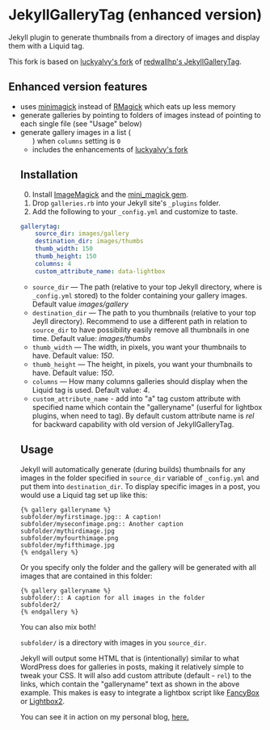 JekyllGalleryTag (enhanced version)
===================================

Jekyll plugin to generate thumbnails from a directory of images and display them with a Liquid tag.

This fork is based on [luckyalvy's fork](https://github.com/luckyalvy/JekyllGalleryTag) of [redwallhp's JekyllGalleryTag](https://github.com/redwallhp/JekyllGalleryTag).

Enhanced version features
-------------------------

* uses [minimagick](https://github.com/minimagick/minimagick) instead of [RMagick](https://github.com/rmagick/rmagick) which eats up less memory
* generate galleries by pointing to folders of images instead of pointing to each single file (see "Usage" below)
* generate gallery images in a list (<ul>) when `columns` setting is `0`
* includes the enhancements of [luckyalvy's fork](https://github.com/luckyalvy/JekyllGalleryTag)

Installation
------------
0. Install [ImageMagick](http://www.imagemagick.org/) and the [mini_magick gem](https://github.com/minimagick/minimagick).
1. Drop `galleries.rb` into your Jekyll site's `_plugins` folder.
2. Add the following to your `_config.yml` and customize to taste.

``` yaml
gallerytag:
    source_dir: images/gallery
    destination_dir: images/thumbs
    thumb_width: 150
    thumb_height: 150
    columns: 4
    custom_attribute_name: data-lightbox
```

* `source_dir` — The path (relative to your top Jekyll directory, where is `_config.yml` stored) to the folder containing your gallery images. Default value _images/gallery_
* `destination_dir` — The path to you thumbnails (relative to your top Jeyll directory). Recommend to use a different path in relation to `source_dir` to have possibility easily remove all thumbnails in one time. Default value: _images/thumbs_
* `thumb_width` — The width, in pixels, you want your thumbnails to have. Default value: _150_.
* `thumb_height` — The height, in pixels, you want your thumbnails to have. Default value: _150_.
* `columns` — How many columns galleries should display when the Liquid tag is used. Default value: _4_.
* `custom_attribute_name` - add into "a" tag custom attribute with specified name which contain the "galleryname" (userful for lightbox plugins, when need to tag). By default custom attribute name is _rel_ for backward capability with old version of JekyllGalleryTag.

Usage
-------

Jekyll will automatically generate (during builds) thumbnails for any images in the folder specified in `source_dir` variable of `_config.yml` and put them into `destination_dir`. To display specific images in a post, you would use a Liquid tag set up like this:

```
{% gallery galleryname %}
subfolder/myfirstimage.jpg:: A caption!
subfolder/myseconfimage.png:: Another caption
subfolder/mythirdimage.jpg
subfolder/myfourthimage.png
subfolder/myfifthimage.jpg
{% endgallery %}
```

Or you specify only the folder and the gallery will be generated with all images that are contained in this folder:

```
{% gallery galleryname %}
subfolder/:: A caption for all images in the folder
subfolder2/
{% endgallery %}
```

You can also mix both!

`subfolder/` is a directory with images in you `source_dir`. 

Jekyll will output some HTML that is (intentionally) similar to what WordPress does for galleries in posts, making it relatively simple to tweak your CSS. It will also add custom attribute (default - `rel`) to the links, which contain the "galleryname" text as shown in the above example. This makes is easy to integrate a lightbox script like [FancyBox](http://fancyapps.com/fancybox/) or [Lightbox2](http://lokeshdhakar.com/projects/lightbox2/).

You can see it in action on my personal blog, [here.](http://matt.harzewski.com/2012/03/13/winterspyre-a-minecraft-creation/)